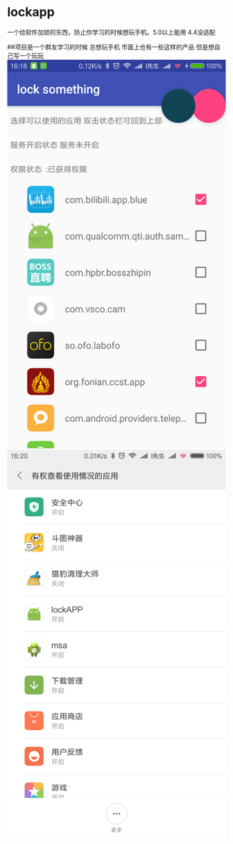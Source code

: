 # lockapp
一个给软件加锁的东西，防止你学习的时候想玩手机。5.0以上能用 4.4没适配

##项目是一个群友学习的时候 总想玩手机 市面上也有一些这样的产品 但是想自己写一个玩玩
![image](https://raw.githubusercontent.com/Lemniscate317/lockapp/master/screenshot/Screenshot_2017-04-08-16-18-59-810_com.example.le.png)
![image](https://raw.githubusercontent.com/Lemniscate317/lockapp/master/screenshot/Screenshot_2017-04-08-16-20-25-487_com.android.se.png)
